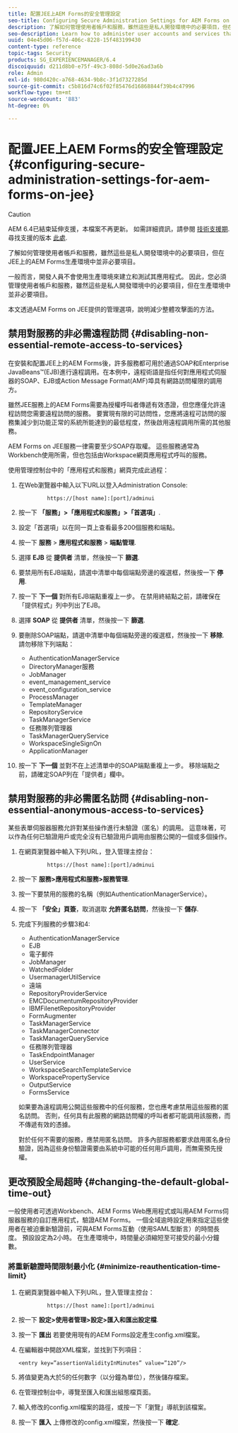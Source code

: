 ```yaml
---
title: 配置JEE上AEM Forms的安全管理設定
seo-title: Configuring Secure Administration Settings for AEM Forms on JEE
description: 了解如何管理使用者帳戶和服務，雖然這些是私人開發環境中的必要項目，但在JEE上的AEM Forms生產環境中並非必要項目。
seo-description: Learn how to administer user accounts and services that, although required in a private development environment, are not required in a production environment of AEM Forms on JEE.
uuid: 04e45d06-f57d-406c-8228-15f483199430
content-type: reference
topic-tags: Security
products: SG_EXPERIENCEMANAGER/6.4
discoiquuid: d211d8b0-e75f-49c3-808d-5d0e26ad3a6b
role: Admin
exl-id: 980d420c-a768-4634-9b8c-3f1d7327285d
source-git-commit: c5b816d74c6f02f85476d16868844f39b4c47996
workflow-type: tm+mt
source-wordcount: '883'
ht-degree: 0%

---
```


# 配置JEE上AEM Forms的安全管理設定 {#configuring-secure-administration-settings-for-aem-forms-on-jee}

>[!CAUTION]
>
>AEM 6.4已結束延伸支援，本檔案不再更新。 如需詳細資訊，請參閱 [技術支援期](https://helpx.adobe.com//tw/support/programs/eol-matrix.html). 尋找支援的版本 [此處](https://experienceleague.adobe.com/docs/).

了解如何管理使用者帳戶和服務，雖然這些是私人開發環境中的必要項目，但在JEE上的AEM Forms生產環境中並非必要項目。

一般而言，開發人員不會使用生產環境來建立和測試其應用程式。 因此，您必須管理使用者帳戶和服務，雖然這些是私人開發環境中的必要項目，但在生產環境中並非必要項目。

本文透過AEM Forms on JEE提供的管理選項，說明減少整體攻擊面的方法。

## 禁用對服務的非必需遠程訪問 {#disabling-non-essential-remote-access-to-services}

在安裝和配置JEE上的AEM Forms後，許多服務都可用於通過SOAP和Enterprise JavaBeans™(EJB)進行遠程調用。在本例中，遠程術語是指任何對應用程式伺服器的SOAP、EJB或Action Message Format(AMF)埠具有網路訪問權限的調用方。

雖然JEE服務上的AEM Forms需要為授權呼叫者傳遞有效憑證，但您應僅允許遠程訪問您需要遠程訪問的服務。 要實現有限的可訪問性，您應將遠程可訪問的服務集減少到功能正常的系統所能達到的最低程度，然後啟用遠程調用所需的其他服務。

AEM Forms on JEE服務一律需要至少SOAP存取權。 這些服務通常為Workbench使用所需，但也包括由Workspace網頁應用程式呼叫的服務。

使用管理控制台中的「應用程式和服務」網頁完成此過程：

1. 在Web瀏覽器中輸入以下URL以登入Administration Console:

   ```as3
            https://[host name]:[port]/adminui
   ```

1. 按一下 **「服務」>「應用程式和服務」>「首選項」**.
1. 設定「首選項」以在同一頁上查看最多200個服務和端點。
1. 按一下 **服務** > **應用程式和服務** > **端點管理**.
1. 選擇 **EJB** 從 **提供者** 清單，然後按一下 **篩選**.
1. 要禁用所有EJB端點，請選中清單中每個端點旁邊的複選框，然後按一下 **停用**.
1. 按一下 **下一個** 對所有EJB端點重複上一步。 在禁用終結點之前，請確保在「提供程式」列中列出了EJB。
1. 選擇 **SOAP** 從 **提供者** 清單，然後按一下 **篩選**.
1. 要刪除SOAP端點，請選中清單中每個端點旁邊的複選框，然後按一下 **移除**. 請勿移除下列端點：

   * AuthenticationManagerService
   * DirectoryManager服務
   * JobManager
   * event_management_service
   * event_configuration_service
   * ProcessManager
   * TemplateManager
   * RepositoryService
   * TaskManagerService
   * 任務隊列管理器
   * TaskManagerQueryService
   * WorkspaceSingleSignOn
   * ApplicationManager

1. 按一下 **下一個** 並對不在上述清單中的SOAP端點重複上一步。 移除端點之前，請確定SOAP列在「提供者」欄中。

## 禁用對服務的非必需匿名訪問 {#disabling-non-essential-anonymous-access-to-services}

某些表單伺服器服務允許對某些操作進行未驗證（匿名）的調用。 這意味著，可以作為任何已驗證用戶或完全沒有已驗證用戶調用由服務公開的一個或多個操作。

1. 在網頁瀏覽器中輸入下列URL，登入管理主控台：

   ```as3
            https://[host name]:[port]/adminui
   ```

1. 按一下 **服務>應用程式和服務>服務管理**.
1. 按一下要禁用的服務的名稱（例如AuthenticationManagerService）。
1. 按一下 **「安全」頁簽**，取消選取 **允許匿名訪問**，然後按一下 **儲存**.
1. 完成下列服務的步驟3和4:

   * AuthenticationManagerService
   * EJB
   * 電子郵件
   * JobManager
   * WatchedFolder
   * UsermanagerUtilService
   * 遠端
   * RepositoryProviderService
   * EMCDocumentumRepositoryProvider
   * IBMFilenetRepositoryProvider
   * FormAugmenter
   * TaskManagerService
   * TaskManagerConnector
   * TaskManagerQueryService
   * 任務隊列管理器
   * TaskEndpointManager
   * UserService
   * WorkspaceSearchTemplateService
   * WorkspacePropertyService
   * OutputService
   * FormsService

   如果要為遠程調用公開這些服務中的任何服務，您也應考慮禁用這些服務的匿名訪問。 否則，任何具有此服務的網路訪問權的呼叫者都可能調用該服務，而不傳遞有效的憑據。

   對於任何不需要的服務，應禁用匿名訪問。 許多內部服務都要求啟用匿名身份驗證，因為這些身份驗證需要由系統中可能的任何用戶調用，而無需預先授權。

## 更改預設全局超時 {#changing-the-default-global-time-out}

一般使用者可透過Workbench、AEM Forms Web應用程式或叫用AEM Forms伺服器服務的自訂應用程式，驗證AEM Forms。 一個全域逾時設定用來指定這些使用者在被迫重新驗證前，可與AEM Forms互動（使用SAML型斷言）的時間長度。 預設設定為2小時。 在生產環境中，時間量必須縮短至可接受的最小分鐘數。

### 將重新驗證時間限制最小化 {#minimize-reauthentication-time-limit}

1. 在網頁瀏覽器中輸入下列URL，登入管理主控台：

   ```as3
            https://[host name]:[port]/adminui
   ```

1. 按一下 **設定>使用者管理>設定>匯入和匯出設定檔**.
1. 按一下 **匯出** 若要使用現有的AEM Forms設定產生config.xml檔案。
1. 在編輯器中開啟XML檔案，並找到下列項目：

   `<entry key=”assertionValidityInMinutes” value=”120”/>`

1. 將值變更為大於5的任何數字（以分鐘為單位），然後儲存檔案。
1. 在管理控制台中，導覽至匯入和匯出組態檔頁面。
1. 輸入修改的config.xml檔案的路徑，或按一下「瀏覽」導航到該檔案。
1. 按一下 **匯入** 上傳修改的config.xml檔案，然後按一下 **確定**.
